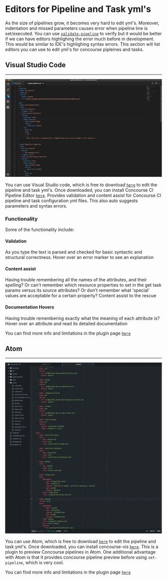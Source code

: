 # Editors for Pipeline and Task yml's

As the size of pipelines grow, it becomes very hard to edit yml's. Moreover, indentation and missed parameters causes error when pipeline line is set/executed. You can use [`validate-pipeline`](https://concourse-ci.org/setting-pipelines.html#fly-validate-pipeline.html) to verify but it would be better if we can have editors highlighing the error much before in development. This would be similar to IDE's highlighing syntax errors. This section will list editors you can use to edit yml's for concourse pipleines and tasks.

## Visual Studio Code
---------------------
![vscode](../images/vscode-concourse.png)

You can use Visual Studio code, which is free to download [`here`](https://code.visualstudio.com/download) to edit the pipeline and task yml's. Once downloaded, you can install Concourse CI Pipeline Editor [`here`](https://marketplace.visualstudio.com/items?itemName=Pivotal.vscode-concourse). Provides validation and content assist for Concourse CI pipeline and task configuration yml files. This also auto suggests parameters and syntax errors.

### Functionality
Some of the functionality include:
#### Validation
As you type the text is parsed and checked for basic syntactic and structural correctness. Hover over an error marker to see an explanation

#### Content assist
Having trouble remembering all the names of the attributes, and their spelling? Or can't remember which resource properties to set in the get task params versus its source attributes? Or don't remember what 'special' values are acceptable for a certain property? Content assist to the rescue
#### Documentation Hovers
Having trouble remembering exactly what the meaning of each attribute is? Hover over an attribute and read its detailed documentation

You can find more info and limitations in the plugin page [`here`](https://marketplace.visualstudio.com/items?itemName=Pivotal.vscode-concourse)
## Atom
---------------------
![atom](../images/atom-concourse.gif)

You can use Atom, which is free to download [`here`](https://atom.io) to edit the pipeline and task yml's. Once downloaded, you can install concourse-vis [`here`](https://atom.io/packages/concourse-vis). This is a plugin to preview Concourse pipelines in Atom. One additional advantage with Atom is that it provides concourse pipeline preview before using `set-pipeline`, which is very cool.

You can find more info and limitations in the plugin page [`here`](https://atom.io/packages/concourse-vis)

